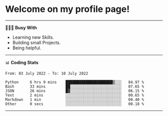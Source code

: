 # Welcome on my profile page!
<!-- print(("dralla"[::-1]+"s").capitalize()) -->

---
👨🏻‍💻 **Busy With**
* Learning new Skills.
* Building small Projects.
* Being helpful.

---
📊 **Coding Stats**
<!--START_SECTION:waka-->

```text
From: 03 July 2022 - To: 10 July 2022

Python     6 hrs 9 mins    █████████████████████▒░░░   84.97 %
Bash       33 mins         ██░░░░░░░░░░░░░░░░░░░░░░░   07.65 %
JSON       26 mins         █▓░░░░░░░░░░░░░░░░░░░░░░░   06.15 %
Text       2 mins          ░░░░░░░░░░░░░░░░░░░░░░░░░   00.65 %
Markdown   1 min           ░░░░░░░░░░░░░░░░░░░░░░░░░   00.40 %
Other      0 secs          ░░░░░░░░░░░░░░░░░░░░░░░░░   00.18 %
```

<!--END_SECTION:waka-->
---
